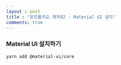 ```yaml
---
layout : post
title : "포트폴리오 제작02 - Material UI 설치"
comments: true
---
```


### Material UI 설치하기

```
yarn add @material-ui/core
```
<br/>
<br/>
